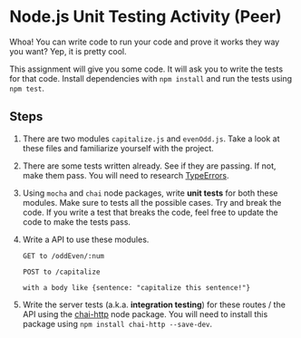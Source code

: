 # Node.js Unit Testing Activity (Peer)

Whoa! You can write code to run your code and prove it works they way you want? Yep, it is pretty cool. 

This assignment will give you some code. It will ask you to write the tests for that code. Install dependencies with `npm install` and run the tests using `npm test`.

## Steps

1. There are two modules `capitalize.js` and `evenOdd.js`. Take a look at these files and familiarize yourself with the project.

2. There are some tests written already. See if they are passing. If not, make them pass. You will need to research [TypeErrors](https://developer.mozilla.org/en-US/docs/Web/JavaScript/Reference/Global_Objects/TypeError).

3. Using `mocha` and `chai` node packages, write **unit tests** for both these modules. Make sure to tests all the possible cases. Try and break the code. If you write a test that breaks the code, feel free to update the code to make the tests pass.

4. Write a API to use these modules.

	```
	GET to /oddEven/:num
	```
	
	```
	POST to /capitalize
	
	with a body like {sentence: "capitalize this sentence!"}
	```

5. Write the server tests (a.k.a. **integration testing**) for these routes / the API using the [chai-http](http://chaijs.com/plugins/chai-http/) node package. You will need to install this package using `npm install chai-http --save-dev`.





